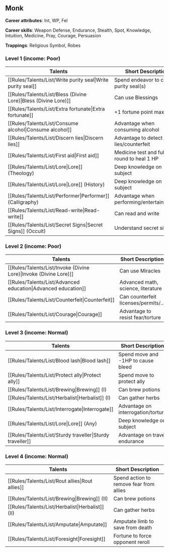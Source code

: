 
## Monk

**Career attributes**: Int, WP, Fel

**Career skills**: Weapon Defense, Endurance, Stealth, Spot, Knowledge, Intuition, Medicine, Pray, Courage, Persuasion

**Trappings**: Religious Symbol, Robes

### Level 1 (income: Poor)

| Talents | Short Description |
| --- | --- |
| [[Rules/Talents/List/Write purity seal\|Write purity seal]] | Spend endeavor to create purity seal(s) |
| [[Rules/Talents/List/Bless (Divine Lore)\|Bless (Divine Lore)]] | Can use Blessings |
| [[Rules/Talents/List/Extra fortunate\|Extra fortunate]] | +1 fortune point max |
| [[Rules/Talents/List/Consume alcohol\|Consume alcohol]] | Advantage when consuming alcohol |
| [[Rules/Talents/List/Discern lies\|Discern lies]] | Advantage to detect lies/counterfeit |
| [[Rules/Talents/List/First aid\|First aid]] | Medicine test and full round to heal 1 HP |
| [[Rules/Talents/List/Lore\|Lore]] (Theology) | Deep knowledge on subject |
| [[Rules/Talents/List/Lore\|Lore]] (History) | Deep knowledge on subject |
| [[Rules/Talents/List/Performer\|Performer]] (Calligraphy) | Advantage when performing/entertaining/art |
| [[Rules/Talents/List/Read-write\|Read-write]] | Can read and write |
| [[Rules/Talents/List/Secret Signs\|Secret Signs]] (Occult) | Understand secret signs |


### Level 2 (income: Poor)

| Talents | Short Description |
| --- | --- |
| [[Rules/Talents/List/Invoke (Divine Lore)\|Invoke (Divine Lore)]] | Can use Miracles |
| [[Rules/Talents/List/Advanced education\|Advanced education]] | Advanced math, science, literature |
| [[Rules/Talents/List/Counterfeit\|Counterfeit]] | Can counterfeit licenses/permits/... |
| [[Rules/Talents/List/Courage\|Courage]] | Advantage to resist fear/torture |


### Level 3 (income: Normal)

| Talents | Short Description |
| --- | --- |
| [[Rules/Talents/List/Blood lash\|Blood lash]] | Spend move and -1HP to cause bleed |
| [[Rules/Talents/List/Protect ally\|Protect ally]] | Spend move to protect ally |
| [[Rules/Talents/List/Brewing\|Brewing]] (I) | Can brew potions |
| [[Rules/Talents/List/Herbalist\|Herbalist]] (I) | Can gather herbs |
| [[Rules/Talents/List/Interrogate\|Interrogate]] | Advantage on interrogation/torture |
| [[Rules/Talents/List/Lore\|Lore]] (Any) | Deep knowledge on subject |
| [[Rules/Talents/List/Sturdy traveller\|Sturdy traveller]] | Advantage on travel endurance |


### Level 4 (income: Normal)

| Talents | Short Description |
| --- | --- |
| [[Rules/Talents/List/Rout allies\|Rout allies]] | Spend action to remove fear from allies |
| [[Rules/Talents/List/Brewing\|Brewing]] (II) | Can brew potions |
| [[Rules/Talents/List/Herbalist\|Herbalist]] (II) | Can gather herbs |
| [[Rules/Talents/List/Amputate\|Amputate]] | Amputate limb to save from death |
| [[Rules/Talents/List/Foresight\|Foresight]] | Fortune to force opponent reroll |



